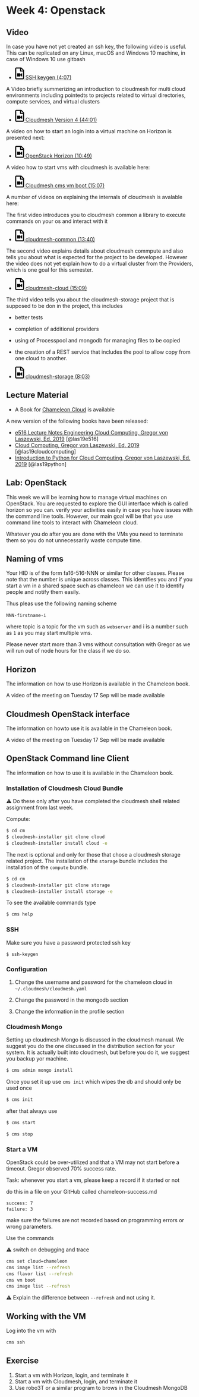 # Week 4: Openstack

## Video

In case you have not yet created an ssh key, the following video is
useful. This can be replicated on any Linux, macOS and Windows 10
machine, in case of Windows 10 use gitbash

* [![Video](images/video.png) SSH keygen (4:07)](https://www.youtube.com/watch?v=pQb2VV1zNIc)


A Video briefly summerizing an introduction to cloudmesh for multi cloud
environments including pointedts to projects related to virtual
directories, compute services, and virtual clusters

* [![Video](images/video.png) Cloudmesh Version 4 (44:01)](https://www.youtube.com/watch?v=VhgGIE2lTpQ)

A video on how to start an login into a virtual machine on Horizon is
presented next:

* [![Video](images/video.png) OpenStack Horizon (10:49)](https://www.youtube.com/watch?v=ofAVUX1gvUg)

A video how to start vms with cloudmesh is available here:

* [![Video](images/video.png) Cloudmesh cms vm boot (15:07)](https://www.youtube.com/watch?v=GgNUXYaB7kQ)

A number of videos on explaining the internals of cloudmesh is avalable here:


The first video introduces you to cloudmesh common a library to execute
commands on your os and interact with it

* [![Video](images/video.png) cloudmesh-common (13:40)](https://www.youtube.com/watch?v=o9AcgNheVls)

The second video explains details about cloudmesh commpute and also
tells you about what is expected for the project to be developed.
However the video does not yet explain how to do a virtual cluster from
the Providers, which is one goal for this semester.

* [![Video](images/video.png) cloudmesh-cloud (15:09)](https://www.youtube.com/watch?v=sghmbRldyKQ)


The third video tells you about the cloudmesh-storage project that is 
supposed to be don in the project, this includes

* better tests
* completion of additional providers
* using of Processpool and mongodb for managing files to be copied
* the creation of a REST service that includes the pool to allow copy
  from one cloud to another.

* [![Video](images/video.png) cloudmesh-storage (8:03)](https://www.youtube.com/watch?v=eKPMD7qDXSc)




## Lecture Material

* A Book for [Chameleon Cloud](https://laszewski.github.io/book/chameleon/) is available

A new version of the following books have been released:

* [e516 Lecture Notes Engineering Cloud Computing, Gregor von Laszewski, Ed. 2019](https://laszewski.github.io/book/e516/) [@las19e516]
* [Cloud Computing, Gregor von Laszewski, Ed. 2019](https://laszewski.github.io/book/cloud/) [@las19cloudcomputing]
* [Introduction to Python for Cloud Computing, Gregor von Laszewski, Ed. 2019](https://laszewski.github.io/book/python/) [@las19python]

## Lab: OpenStack

This week we will be learning how to manage virtual machines on
OpenStack. You are requested to explore the GUI interface which is
called horizon so you can. verify your activities easily in case you
have issues with the command line tools. However, our main goal will be
that you use command line tools to interact with Chameleon cloud.

Whatever you do after you are done with the VMs you need to terminate
them so you do not unnecessarily waste compute time.

## Naming of vms

Your HID is of the form fa16-516-NNN or similar for other classes.
Please note that the number is unique across classes. This identifies
you and if you start a vm in a shared space such as chameleon we can use
it to identify people and notify them easily.

Thus pleas use the following naming scheme

`NNN-firstname-i`

where topic is a topic for the vm such as `webserver` and i is a number
such as `1` as you may start multiple vms.

Please never start more than 3 vms without consultation with Gregor as
we will run out of node hours for the class if we do so.

## Horizon

The information on how to use Horizon is available in the Chameleon book.

A video of the meeting on Tuesday 17 Sep will be made available


## Cloudmesh OpenStack interface

The information on howto use it is available in the Chameleon book.

A video of the meeting on Tuesday 17 Sep will be made available

## OpenStack Command line Client

The information on how to use it is available in the Chameleon book.


### Installation of Cloudmesh Cloud Bundle

:warning: Do these only after you have completed the cloudmesh shell
related assignment from last week.

Compute:

```bash
$ cd cm
$ cloudmesh-installer git clone cloud
$ cloudmesh-installer install cloud -e
```

The next is optional and only for those that chose a cloudmesh storage
related project. The installation of the `storage` bundle includes the
installation of the `compute` bundle. 

```bash
$ cd cm
$ cloudmesh-installer git clone storage
$ cloudmesh-installer install storage -e
```

To see the available commands type

```bash
$ cms help
```

### SSH

Make sure you have a password protected ssh key

```
$ ssh-keygen
```

### Configuration

1. Change the username and password for the chameleon cloud in  `~/.cloudmesh/cloudmesh.yaml`

2. Change the password in the mongodb section
3. Change the information in the profile section

### Cloudmesh Mongo 

Setting up cloudmesh Mongo is discussed in the cloudmesh manual. We
suggest you do the one discussed in the distribution section for your
system. It is actually built into cloudmesh, but before you do it, we
suggest you backup yor machine.

```bash
$ cms admin mongo install
```

Once you set it up use  `cms init` which wipes the db and should only be
used once

```bash
$ cms init
```

after that always use

```bash
$ cms start
```

```bash
$ cms stop
```

### Start a VM

OpenStack could be over-utilized and that a VM may
not start before a timeout. Gregor observed 70% success rate.

Task: whenever you start a vm, please keep a record if it started or not

do this in a file on your GitHub called chameleon-success.md

```
success: 7
failure: 3
```

make sure the failures are not recorded based on programming errors or
wrong parameters.

Use the commands

:warning: switch on debugging and trace

```bash
cms set cloud=chameleon
cms image list --refresh
cms flavor list --refresh 
cms vm boot
cms image list --refresh
```

:warning: Explain the difference between `--refresh` and not using it.

## Working with the VM

Log into the vm with 

```bash
cms ssh
```

## Exercise 

1. Start a vm with Horizon, login, and terminate it
2. Start a vm with Cloudmesh, login, and terminate it
3. Use robo3T or a similar program to brows in the Cloudmesh MongoDB

